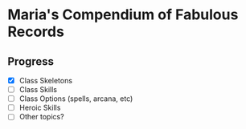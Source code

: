 # Maria's Compendium of Fabulous Records

## Progress

- [x] Class Skeletons
- [ ] Class Skills
- [ ] Class Options (spells, arcana, etc)
- [ ] Heroic Skills
- [ ] Other topics?
